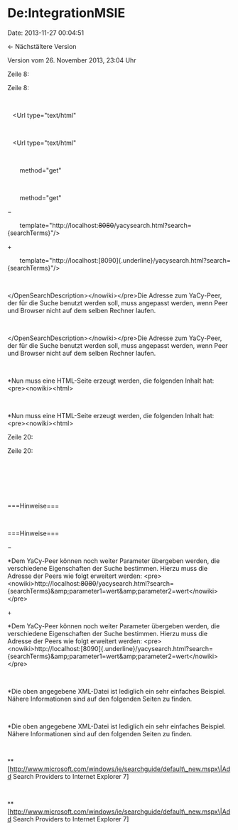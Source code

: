 De:IntegrationMSIE
==================

Date: 2013-11-27 00:04:51

← Nächstältere Version

Version vom 26. November 2013, 23:04 Uhr

Zeile 8:

Zeile 8:

 

<div>

   \<Url type=\"text/html\"  

</div>

 

<div>

   \<Url type=\"text/html\"  

</div>

 

<div>

       method=\"get\"

</div>

 

<div>

       method=\"get\"

</div>

−

<div>

      
template=\"http://localhost:~~8080~~/yacysearch.html?search={searchTerms}\"/\>

</div>

\+

<div>

      
template=\"http://localhost:[8090]{.underline}/yacysearch.html?search={searchTerms}\"/\>

</div>

 

<div>

\</OpenSearchDescription\>\</nowiki\>\</pre\>Die Adresse zum YaCy-Peer,
der für die Suche benutzt werden soll, muss angepasst werden, wenn Peer
und Browser nicht auf dem selben Rechner laufen.

</div>

 

<div>

\</OpenSearchDescription\>\</nowiki\>\</pre\>Die Adresse zum YaCy-Peer,
der für die Suche benutzt werden soll, muss angepasst werden, wenn Peer
und Browser nicht auf dem selben Rechner laufen.

</div>

 

<div>

\*Nun muss eine HTML-Seite erzeugt werden, die folgenden Inhalt
hat:\<pre\>\<nowiki\>\<html\>

</div>

 

<div>

\*Nun muss eine HTML-Seite erzeugt werden, die folgenden Inhalt
hat:\<pre\>\<nowiki\>\<html\>

</div>

Zeile 20:

Zeile 20:

 

 

 

<div>

===Hinweise===

</div>

 

<div>

===Hinweise===

</div>

−

<div>

\*Dem YaCy-Peer können noch weiter Parameter übergeben werden, die
verschiedene Eigenschaften der Suche bestimmen. Hierzu muss die Adresse
der Peers wie folgt erweitert werden:
\<pre\>\<nowiki\>http://localhost:~~8080~~/yacysearch.html?search={searchTerms}&amp;amp;parameter1=wert&amp;amp;parameter2=wert\</nowiki\>\</pre\>

</div>

\+

<div>

\*Dem YaCy-Peer können noch weiter Parameter übergeben werden, die
verschiedene Eigenschaften der Suche bestimmen. Hierzu muss die Adresse
der Peers wie folgt erweitert werden:
\<pre\>\<nowiki\>http://localhost:[8090]{.underline}/yacysearch.html?search={searchTerms}&amp;amp;parameter1=wert&amp;amp;parameter2=wert\</nowiki\>\</pre\>

</div>

 

<div>

\*Die oben angegebene XML-Datei ist lediglich ein sehr einfaches
Beispiel. Nähere Informationen sind auf den folgenden Seiten zu finden.

</div>

 

<div>

\*Die oben angegebene XML-Datei ist lediglich ein sehr einfaches
Beispiel. Nähere Informationen sind auf den folgenden Seiten zu finden.

</div>

 

<div>

\*\*\[http://www.microsoft.com/windows/ie/searchguide/default\_new.mspx\|Add
Search Providers to Internet Explorer 7\]

</div>

 

<div>

\*\*\[http://www.microsoft.com/windows/ie/searchguide/default\_new.mspx\|Add
Search Providers to Internet Explorer 7\]

</div>

